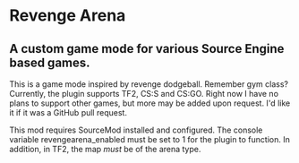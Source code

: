 Revenge Arena
=============
A custom game mode for various Source Engine based games.
---------------------------------------------------------

This is a game mode inspired by revenge dodgeball. Remember gym class? Currently, the plugin supports TF2, CS:S and CS:GO. Right now I have no plans to support other games, but more may be added upon request. I'd like it if it was a GitHub pull request.

This mod requires SourceMod installed and configured. The console variable revengearena_enabled must be set to 1 for the plugin to function. In addition, in TF2, the map *must* be of the arena type.